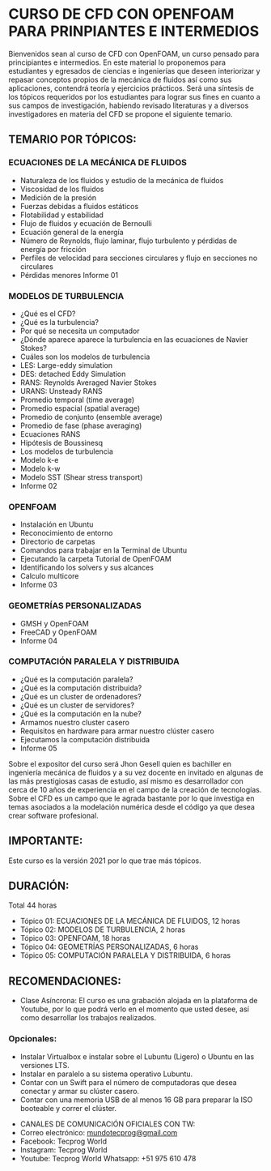# CURSO DE CFD CON OPENFOAM PARA PRINPIANTES E INTERMEDIOS

Bienvenidos sean al curso de CFD con OpenFOAM, un curso pensado para principiantes e intermedios. En este material lo proponemos para estudiantes y egresados de ciencias e ingenierías que deseen interiorizar y repasar conceptos propios de la mecánica de fluidos así como sus aplicaciones, contendrá teoría y ejercicios prácticos. Será una síntesis de los tópicos requeridos por los estudiantes para lograr sus fines en cuanto a sus campos de investigación, habiendo revisado literaturas y a diversos investigadores en materia del CFD se propone el siguiente temario.

## TEMARIO POR TÓPICOS:
### ECUACIONES DE LA MECÁNICA DE FLUIDOS
* Naturaleza de los fluidos y estudio de la mecánica de fluidos
* Viscosidad de los fluidos
* Medición de la presión
* Fuerzas debidas a fluidos estáticos
* Flotabilidad y estabilidad
* Flujo de fluidos y ecuación de Bernoulli
* Ecuación general de la energía
* Número de Reynolds, flujo laminar, flujo turbulento y pérdidas de energía por fricción
* Perfiles de velocidad para secciones circulares y flujo en secciones no circulares
* Pérdidas menores
Informe 01
### MODELOS DE TURBULENCIA
* ¿Qué es el CFD?
* ¿Qué es la turbulencia?
* Por qué se necesita un computador
* ¿Dónde aparece aparece la turbulencia en las ecuaciones de Navier Stokes?
* Cuáles son los modelos de turbulencia
* LES: Large-eddy simulation
* DES: detached Eddy Simulation
* RANS: Reynolds Averaged Navier Stokes
* URANS: Unsteady RANS
* Promedio temporal (time average)
* Promedio espacial (spatial average)
* Promedio de conjunto (ensemble average)
* Promedio de fase (phase averaging)
* Ecuaciones RANS
* Hipótesis de Boussinesq
* Los modelos de turbulencia
* Modelo k-e
* Modelo k-w
* Modelo SST (Shear stress transport)
* Informe 02
### OPENFOAM
* Instalación en Ubuntu
* Reconocimiento de entorno
* Directorio de carpetas
* Comandos para trabajar en la Terminal de Ubuntu
* Ejecutando la carpeta Tutorial de OpenFOAM
* Identificando los solvers y sus alcances
* Calculo multicore
* Informe 03
### GEOMETRÍAS PERSONALIZADAS
* GMSH y OpenFOAM
* FreeCAD y OpenFOAM
* Informe 04
### COMPUTACIÓN PARALELA Y DISTRIBUIDA
* ¿Qué es la computación paralela?
* ¿Qué es la computación distribuida?
* ¿Qué es un cluster de ordenadores?
* ¿Qué es un cluster de servidores?
* ¿Qué es la computación en la nube?
* Armamos nuestro cluster casero
* Requisitos en hardware para armar nuestro clúster casero
* Ejecutamos la computación distribuida
* Informe 05

Sobre el expositor del curso será Jhon Gesell quien es bachiller en ingeniería mecánica de fluidos y a su vez docente en invitado en algunas de las más prestigiosas casas de estudio, así mismo es desarrollador con cerca de 10 años de experiencia en el campo de la creación de tecnologías. Sobre el CFD es un campo que le agrada bastante por lo que investiga en temas asociados a la modelación numérica desde el código ya que desea crear software profesional.

## IMPORTANTE:
Este curso es la versión 2021 por lo que trae más tópicos.
## DURACIÓN:
Total 44 horas
- Tópico 01: ECUACIONES DE LA MECÁNICA DE FLUIDOS, 12 horas
- Tópico 02: MODELOS DE TURBULENCIA, 2 horas
- Tópico 03: OPENFOAM, 18 horas
- Tópico 04: GEOMETRÍAS PERSONALIZADAS, 6 horas
- Tópico 05: COMPUTACIÓN PARALELA Y DISTRIBUIDA, 6 horas

## RECOMENDACIONES:
* Clase Asíncrona: El curso es una grabación alojada en la plataforma de Youtube, por lo que podrá verlo en el momento que usted desee, así como desarrollar los trabajos realizados.
### Opcionales:
* Instalar Virtualbox e instalar sobre el Lubuntu (Ligero) o Ubuntu en las versiones LTS.
* Instalar en paralelo a su sistema operativo Lubuntu.
* Contar con un Swift para el número de computadoras que desea conectar y armar su clúster casero.
* Contar con una memoria USB de al menos 16 GB para preparar la ISO booteable y correr el clúster.

- CANALES DE COMUNICACIÓN OFICIALES CON TW:
- Correo electrónico: mundotecprog@gmail.com
- Facebook: Tecprog World
- Instagram: Tecprog World
- Youtube: Tecprog World Whatsapp: +51 975 610 478

